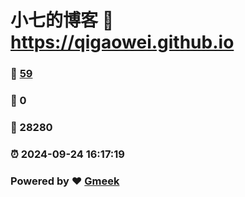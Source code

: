 # 小七的博客 :link: https://qigaowei.github.io 
### :page_facing_up: [59](https://qigaowei.github.io/tag.html) 
### :speech_balloon: 0 
### :hibiscus: 28280 
### :alarm_clock: 2024-09-24 16:17:19 
### Powered by :heart: [Gmeek](https://github.com/Meekdai/Gmeek)
